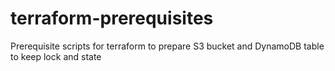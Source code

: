 # terraform-prerequisites
Prerequisite scripts for terraform to prepare S3 bucket and DynamoDB table to keep lock and state
